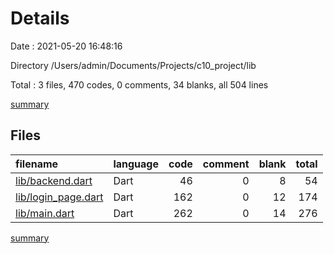 # Details

Date : 2021-05-20 16:48:16

Directory /Users/admin/Documents/Projects/c10_project/lib

Total : 3 files,  470 codes, 0 comments, 34 blanks, all 504 lines

[summary](results.md)

## Files
| filename | language | code | comment | blank | total |
| :--- | :--- | ---: | ---: | ---: | ---: |
| [lib/backend.dart](/lib/backend.dart) | Dart | 46 | 0 | 8 | 54 |
| [lib/login_page.dart](/lib/login_page.dart) | Dart | 162 | 0 | 12 | 174 |
| [lib/main.dart](/lib/main.dart) | Dart | 262 | 0 | 14 | 276 |

[summary](results.md)